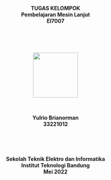 <div align="center"><b>TUGAS KELOMPOK</b></div>
<div align="center"><b>Pembelajaran Mesin Lanjut</b></div>
<div align="center"><b>EI7007</b></div>
<p>&nbsp;</p><p>&nbsp;</p>
<div  align="center"><img width="120" src="https://syeilendrapramuditya.files.wordpress.com/2021/01/gajah_itb_transparan_syeilendra.png"></div>
<p>&nbsp;</p>
<div align="center"><b>Yulrio Brianorman</b></div>
<div align="center"><b>33221012</b></div>
<p>&nbsp;</p><p>&nbsp;</p>
<div align="center"><b>Sekolah Teknik Elektro dan Informatika</b></div>
<div align="center"><b>Institut Teknologi Bandung</b></div>
<div align="center"><b>Mei 2022</b></div>
